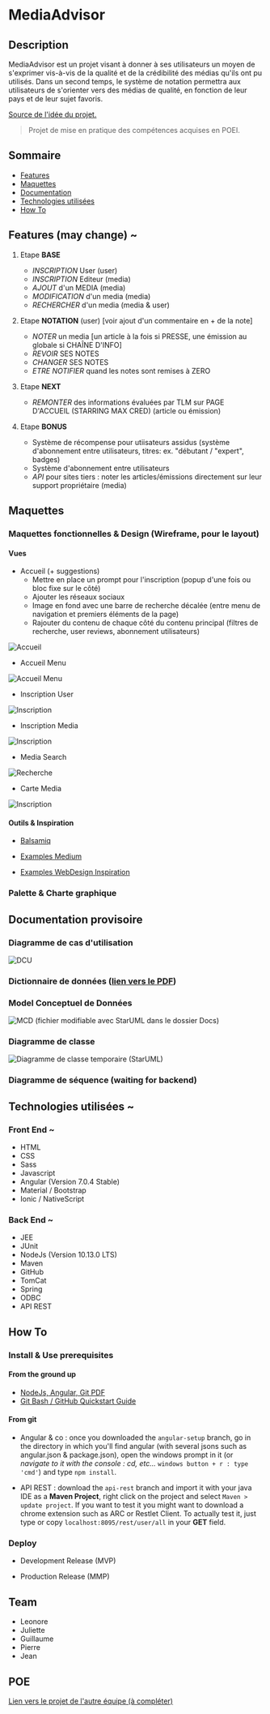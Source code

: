 # MediaAdvisor

## Description

MediaAdvisor est un projet visant à donner à ses utilisateurs un moyen de s'exprimer vis-à-vis de la qualité et de la crédibilité des médias qu'ils ont pu utilisés.
Dans un second temps, le système de notation permettra aux utilisateurs de s'orienter vers des médias de qualité, en fonction de leur pays et de leur sujet favoris.

[Source de l'idée du projet.](https://twitter.com/elonmusk/status/999374720368689153?lang=en)

> Projet de mise en pratique des compétences acquises en POEI.

## Sommaire

- [Features](#features)
- [Maquettes](#maquettes)
- [Documentation](#documentation-provisoire)
- [Technologies utilisées](#technologies-utilisées)
- [How To](#how-to)

## Features (may change) ~

1. Etape **BASE**
	- *INSCRIPTION* User (user)
	- *INSCRIPTION* Editeur (media)
	- *AJOUT* d'un MEDIA (media)
	- *MODIFICATION* d'un media (media)
	- *RECHERCHER* d'un media (media & user)

2. Etape **NOTATION** (user) [voir ajout d'un commentaire en + de la note]
	- *NOTER* un media [un article à la fois si PRESSE, une émission au globale si CHAÎNE D'INFO]
	- *REVOIR* SES NOTES
	- *CHANGER* SES NOTES
	- *ETRE NOTIFIER* quand les notes sont remises à ZERO

3. Etape **NEXT**
	- *REMONTER* des informations évaluées par TLM sur PAGE D'ACCUEIL (STARRING MAX CRED) (article ou émission)

4. Etape **BONUS**
	- Système de récompense pour utiisateurs assidus (système d'abonnement entre utilisateurs, titres: ex. "débutant / "expert", badges)
	- Système d'abonnement entre utilisateurs
	- *API* pour sites tiers : noter les articles/émissions directement sur leur support propriétaire (media)

## Maquettes

### Maquettes fonctionnelles & Design (Wireframe, pour le layout)

#### Vues

- Accueil (+ suggestions)
	- Mettre en place un prompt pour l'inscription (popup d'une fois ou bloc fixe sur le côté)
	- Ajouter les réseaux sociaux
	- Image en fond avec une barre de recherche décalée (entre menu de navigation et premiers éléments de la page)
	- Rajouter du contenu de chaque côté du contenu principal (filtres de recherche, user reviews, abonnement utilisateurs)
	
![Accueil](Docs/Maquettes/Accueil.png)

- Accueil Menu

![Accueil Menu](Docs/Maquettes/Accueil_Menu.png)

- Inscription User

![Inscription](Docs/Maquettes/Inscription_User.png)

- Inscription Media

![Inscription](Docs/Maquettes/Inscription_Media.png)

- Media Search

![Recherche](Docs/Maquettes/Media_Search.png)

- Carte Media

![Inscription](Docs/Maquettes/Media_Card.png)


#### Outils & Inspiration

- [Balsamiq](https://balsamiq.com)

- [Examples Medium](https://medium.muz.li/cool-ideas-of-mobile-ui-inspiration-2a4c11a818d2)
- [Examples WebDesign Inspiration](https://www.webdesign-inspiration.com/web-designs/type/mobile-app)

### Palette & Charte graphique

## Documentation provisoire

### Diagramme de cas d'utilisation

![DCU](Docs/MA-UC-Diagram.png)

### Dictionnaire de données ([lien vers le PDF](Docs/Dictionnaire_de_données.pdf))

### Model Conceptuel de Données

![MCD (fichier modifiable avec StarUML dans le dossier Docs)](Docs/MCD.png)

### Diagramme de classe

![Diagramme de classe temporaire (StarUML)](Docs/Diagramme_de_classe.png)

### Diagramme de séquence (waiting for backend)

## Technologies utilisées ~

### Front End ~

- HTML
- CSS
- Sass
- Javascript
- Angular (Version 7.0.4 Stable)
- Material / Bootstrap
- Ionic / NativeScript

### Back End ~

- JEE
- JUnit
- NodeJs (Version 10.13.0 LTS)
- Maven
- GitHub
- TomCat
- Spring
- ODBC 
- API REST

## How To

### Install & Use prerequisites

#### From the ground up

- [NodeJs, Angular, Git PDF](Docs/Pre-requis.pdf)
- [Git Bash / GitHub Quickstart Guide](Docs/git.pdf) 

#### From git

- Angular & co : once you downloaded the `angular-setup` branch, go in the directory in which you'll find angular (with several jsons such as angular.json & package.json), open the windows prompt in it (or *navigate to it with the console : cd, etc...* `windows button + r : type 'cmd'`) and type `npm install`.

- API REST : download the `api-rest` branch and import it with your java IDE as a **Maven Project**, right click on the project and select `Maven > update project`. If you want to test it you might want to download a chrome extension such as ARC or Restlet Client. To actually test it, just type or copy `localhost:8095/rest/user/all` in your **GET** field.

### Deploy

- Development Release (MVP)

- Production Release (MMP)

## Team

- Leonore
- Juliette
- Guillaume
- Pierre
- Jean

## POE

[Lien vers le projet de l'autre équipe (à compléter)](Docs/Pre-requis.pdf)
